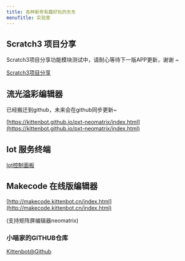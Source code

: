 ```yaml
---
title: 各种新奇有趣好玩的东东
menuTitle: 实验室
---
```


## Scratch3 项目分享

Scratch3项目分享功能模块测试中，请耐心等待下一版APP更新，谢谢 ~

[Scratch3项目分享](/scratch3/)

## 流光溢彩编辑器

已经搬迁到github，未来会在github同步更新~

[https://kittenbot.github.io/pxt-neomatrix/index.html](https://kittenbot.github.io/pxt-neomatrix/index.html)

## Iot 服务终端

[Iot控制面板](/iotdb/)

## Makecode 在线版编辑器

[http://makecode.kittenbot.cn/index.html](http://makecode.kittenbot.cn/index.html)

(支持矩阵屏编辑器neomatrix)

### 小喵家的GITHUB仓库

[Kittenbot@Github](https://github.com/kittenbot/)

